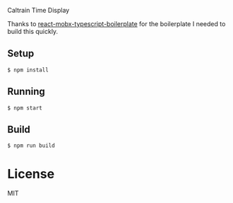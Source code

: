 Caltrain Time Display


Thanks to [react-mobx-typescript-boilerplate](https://github.com/rokoroku/react-mobx-typescript-boilerplate) for the boilerplate I needed to build this quickly.

## Setup

```
$ npm install
```

## Running

```
$ npm start
```

## Build

```
$ npm run build
```

# License

MIT
